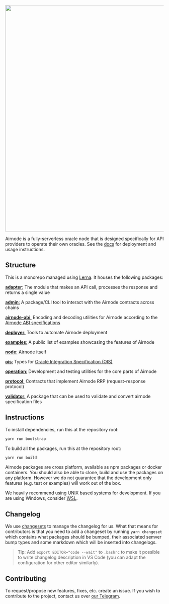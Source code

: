 <p align="center">
  <img
    src="https://user-images.githubusercontent.com/19530665/93134568-9bc9f580-f6e1-11ea-9a21-d9f5bed74fc7.png"
    width="720"
  />
</p>

Airnode is a fully-serverless oracle node that is designed specifically for API providers to operate their own oracles.
See the [docs](https://github.com/api3dao/api3-docs) for deployment and usage instructions.

## Structure

This is a monorepo managed using [Lerna](https://github.com/lerna/lerna). It houses the following packages:

[**adapter**:](https://github.com/api3dao/airnode/tree/master/packages/airnode-adapter) The module that makes an API
call, processes the response and returns a single value

[**admin**:](https://github.com/api3dao/airnode/tree/master/packages/airnode-admin) A package/CLI tool to interact with
the Airnode contracts across chains

[**airnode-abi**:](https://github.com/api3dao/airnode/tree/master/packages/airnode-abi) Encoding and decoding utilities
for Airnode according to the
[Airnode ABI specifications](https://docs.api3.org/airnode/latest/reference/specifications/airnode-abi-specifications.html)

[**deployer**:](https://github.com/api3dao/airnode/tree/master/packages/airnode-deployer) Tools to automate Airnode
deployment

[**examples**:](https://github.com/api3dao/airnode/tree/master/packages/airnode-examples) A public list of examples
showcasing the features of Airnode

[**node**:](https://github.com/api3dao/airnode/tree/master/packages/airnode-node) Airnode itself

[**ois**:](https://github.com/api3dao/airnode/tree/master/packages/airnode-ois) Types for
[Oracle Integration Specification (OIS)](https://docs.api3.org/ois/v1.0.0/)

[**operation**:](https://github.com/api3dao/airnode/tree/master/packages/airnode-operation) Development and testing
utilities for the core parts of Airnode

[**protocol**:](https://github.com/api3dao/airnode/tree/master/packages/airnode-protocol) Contracts that implement
Airnode RRP (request–response protocol)

[**validator**:](https://github.com/api3dao/airnode/tree/master/packages/airnode-validator) A package that can be used
to validate and convert airnode specification files

## Instructions

To install dependencies, run this at the repository root:

```sh
yarn run bootstrap
```

To build all the packages, run this at the repository root:

```sh
yarn run build
```

Airnode packages are cross platform, available as npm packages or docker containers. You should also be able to clone,
build and use the packages on any platform. However we do not guarantee that the development only features (e.g. test or
examples) will work out of the box.

We heavily recommend using UNIX based systems for development. If you are using Windows, consider
[WSL](https://docs.microsoft.com/en-us/windows/wsl/install).

## Changelog

We use [changesets](https://github.com/atlassian/changesets) to manage the changelog for us. What that means for
contributors is that you need to add a changeset by running `yarn changeset` which contains what packages should be
bumped, their associated semver bump types and some markdown which will be inserted into changelogs.

> Tip: Add `export EDITOR="code --wait"` to `.bashrc` to make it possible to write changelog description in VS Code (you
> can adapt the configuration for other editor similarly).

## Contributing

To request/propose new features, fixes, etc. create an issue. If you wish to contribute to the project, contact us over
[our Telegram](https://t.me/API3DAO).
